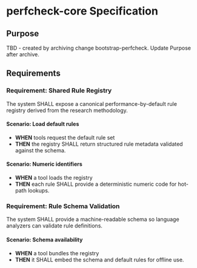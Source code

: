 # perfcheck-core Specification

## Purpose
TBD - created by archiving change bootstrap-perfcheck. Update Purpose after archive.
## Requirements
### Requirement: Shared Rule Registry
The system SHALL expose a canonical performance-by-default rule registry derived from the research methodology.

#### Scenario: Load default rules
- **WHEN** tools request the default rule set
- **THEN** the registry SHALL return structured rule metadata validated against the schema.

#### Scenario: Numeric identifiers
- **WHEN** a tool loads the registry
- **THEN** each rule SHALL provide a deterministic numeric code for hot-path lookups.

### Requirement: Rule Schema Validation
The system SHALL provide a machine-readable schema so language analyzers can validate rule definitions.

#### Scenario: Schema availability
- **WHEN** a tool bundles the registry
- **THEN** it SHALL embed the schema and default rules for offline use.

